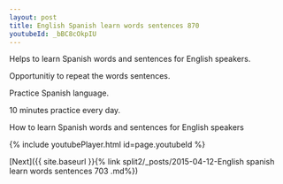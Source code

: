 ```yaml
---
layout: post
title: English Spanish learn words sentences 870 
youtubeId: _bBC8cOkpIU
---
```

 
 
Helps to learn Spanish words and sentences for English speakers.

Opportunitiy to repeat the words sentences. 

Practice Spanish language. 
 
10 minutes practice every day. 
 
How to learn Spanish words and sentences for English speakers 
 
{% include youtubePlayer.html id=page.youtubeId %}
 
 
[Next]({{ site.baseurl }}{% link  split2/_posts/2015-04-12-English spanish learn words sentences 703 .md%})
 
